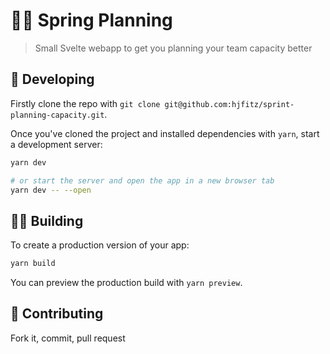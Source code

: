 # 🏃‍♂️ Spring Planning

> Small Svelte webapp to get you planning your team capacity better

## 🤖 Developing

Firstly clone the repo with `git clone git@github.com:hjfitz/sprint-planning-capacity.git`.

Once you've cloned the project and installed dependencies with `yarn`, start a development server:

```bash
yarn dev

# or start the server and open the app in a new browser tab
yarn dev -- --open
```

## 🧑‍🏭 Building

To create a production version of your app:

```bash
yarn build
```

You can preview the production build with `yarn preview`.

## 🎁 Contributing

Fork it, commit, pull request
